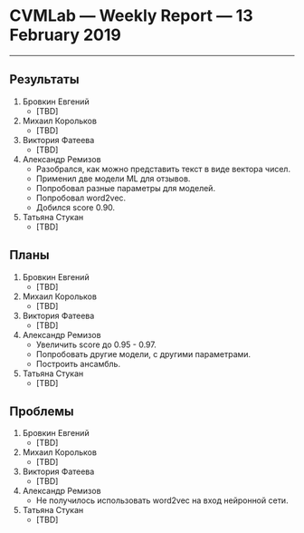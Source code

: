# CVMLab — Weekly Report — 13 February 2019

----------------

## Результаты

  1. Бровкин Евгений
     - [TBD]
  2. Михаил Корольков
     - [TBD]
  3. Виктория Фатеева
     - [TBD]
  4. Александр Ремизов
     - Разобрался, как можно представить текст в виде вектора чисел.
     - Применил две модели ML для отзывов.
     - Попробовал разные параметры для моделей.
     - Попробовал word2vec.
     - Добился score 0.90.
  5. Татьяна Стукан
     - [TBD]

## Планы

  1. Бровкин Евгений
     - [TBD]
  2. Михаил Корольков
     - [TBD]
  3. Виктория Фатеева
     - [TBD]
  4. Александр Ремизов
     - Увеличить score до 0.95 - 0.97.
     - Попробовать другие модели, с другими параметрами.
     - Построить ансамбль. 
  5. Татьяна Стукан
     - [TBD]

## Проблемы

  1. Бровкин Евгений
     - [TBD]
  2. Михаил Корольков
     - [TBD]
  3. Виктория Фатеева
     - [TBD]
  4. Александр Ремизов
     - Не получилось использовать word2vec на вход нейронной сети. 
  5. Татьяна Стукан
     - [TBD]

<!-- LINKS -->